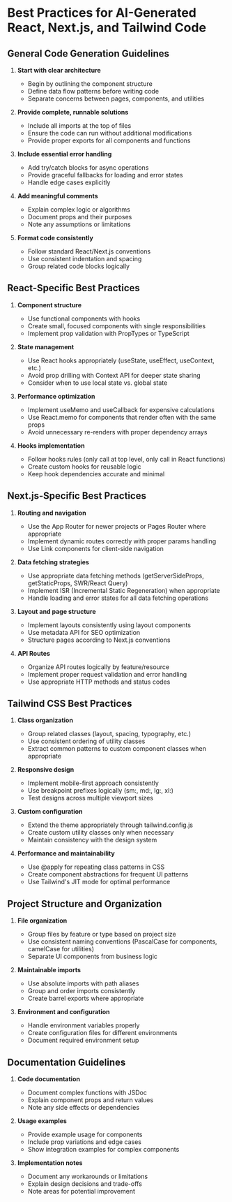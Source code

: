 # Best Practices for AI-Generated React, Next.js, and Tailwind Code

## General Code Generation Guidelines

1. **Start with clear architecture**
   - Begin by outlining the component structure
   - Define data flow patterns before writing code
   - Separate concerns between pages, components, and utilities

2. **Provide complete, runnable solutions**
   - Include all imports at the top of files
   - Ensure the code can run without additional modifications
   - Provide proper exports for all components and functions

3. **Include essential error handling**
   - Add try/catch blocks for async operations
   - Provide graceful fallbacks for loading and error states
   - Handle edge cases explicitly

4. **Add meaningful comments**
   - Explain complex logic or algorithms
   - Document props and their purposes
   - Note any assumptions or limitations

5. **Format code consistently**
   - Follow standard React/Next.js conventions
   - Use consistent indentation and spacing
   - Group related code blocks logically

## React-Specific Best Practices

1. **Component structure**
   - Use functional components with hooks
   - Create small, focused components with single responsibilities
   - Implement prop validation with PropTypes or TypeScript

2. **State management**
   - Use React hooks appropriately (useState, useEffect, useContext, etc.)
   - Avoid prop drilling with Context API for deeper state sharing
   - Consider when to use local state vs. global state

3. **Performance optimization**
   - Implement useMemo and useCallback for expensive calculations
   - Use React.memo for components that render often with the same props
   - Avoid unnecessary re-renders with proper dependency arrays

4. **Hooks implementation**
   - Follow hooks rules (only call at top level, only call in React functions)
   - Create custom hooks for reusable logic
   - Keep hook dependencies accurate and minimal

## Next.js-Specific Best Practices

1. **Routing and navigation**
   - Use the App Router for newer projects or Pages Router where appropriate
   - Implement dynamic routes correctly with proper params handling
   - Use Link components for client-side navigation

2. **Data fetching strategies**
   - Use appropriate data fetching methods (getServerSideProps, getStaticProps, SWR/React Query)
   - Implement ISR (Incremental Static Regeneration) when appropriate
   - Handle loading and error states for all data fetching operations

3. **Layout and page structure**
   - Implement layouts consistently using layout components
   - Use metadata API for SEO optimization
   - Structure pages according to Next.js conventions

4. **API Routes**
   - Organize API routes logically by feature/resource
   - Implement proper request validation and error handling
   - Use appropriate HTTP methods and status codes

## Tailwind CSS Best Practices

1. **Class organization**
   - Group related classes (layout, spacing, typography, etc.)
   - Use consistent ordering of utility classes
   - Extract common patterns to custom component classes when appropriate

2. **Responsive design**
   - Implement mobile-first approach consistently
   - Use breakpoint prefixes logically (sm:, md:, lg:, xl:)
   - Test designs across multiple viewport sizes

3. **Custom configuration**
   - Extend the theme appropriately through tailwind.config.js
   - Create custom utility classes only when necessary
   - Maintain consistency with the design system

4. **Performance and maintainability**
   - Use @apply for repeating class patterns in CSS
   - Create component abstractions for frequent UI patterns
   - Use Tailwind's JIT mode for optimal performance

## Project Structure and Organization

1. **File organization**
   - Group files by feature or type based on project size
   - Use consistent naming conventions (PascalCase for components, camelCase for utilities)
   - Separate UI components from business logic

2. **Maintainable imports**
   - Use absolute imports with path aliases
   - Group and order imports consistently
   - Create barrel exports where appropriate

3. **Environment and configuration**
   - Handle environment variables properly
   - Create configuration files for different environments
   - Document required environment setup

## Documentation Guidelines

1. **Code documentation**
   - Document complex functions with JSDoc
   - Explain component props and return values
   - Note any side effects or dependencies

2. **Usage examples**
   - Provide example usage for components
   - Include prop variations and edge cases
   - Show integration examples for complex components

3. **Implementation notes**
   - Document any workarounds or limitations
   - Explain design decisions and trade-offs
   - Note areas for potential improvement
